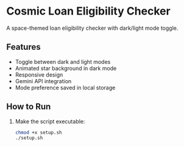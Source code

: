 # Cosmic Loan Eligibility Checker

A space-themed loan eligibility checker with dark/light mode toggle.

## Features

- Toggle between dark and light modes
- Animated star background in dark mode
- Responsive design
- Gemini API integration
- Mode preference saved in local storage

## How to Run

1. Make the script executable:
   ```bash
   chmod +x setup.sh
   ./setup.sh
